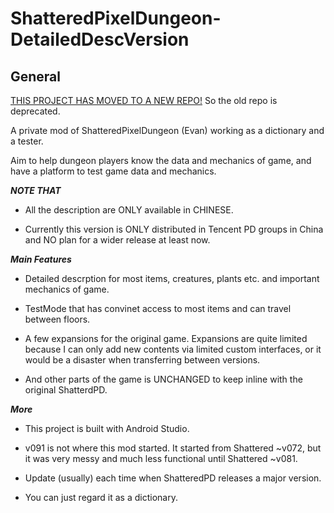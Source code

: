 
# ShatteredPixelDungeon-DetailedDescVersion #

## General ##

[THIS PROJECT HAS MOVED TO A NEW REPO!](https://github.com/endlesssolitude/statistical-shattered-pixel-dungeon) So the old repo is deprecated.

A private mod of ShatteredPixelDungeon (Evan) working as a dictionary and a tester.

Aim to help dungeon players know the data and mechanics of game, and have a platform to test game data and mechanics.

*****************NOTE THAT*****************

- All the description are ONLY available in CHINESE. 

- Currently this version is ONLY distributed in Tencent PD groups in China and NO plan for a wider release at least now.

*****************Main Features*****************

- Detailed descrption for most items, creatures, plants etc. and important mechanics of game.

- TestMode that has convinet access to most items and can travel between floors.

- A few expansions for the original game. Expansions are quite limited because I can only add new contents via limited custom interfaces, or it would be a disaster when transferring between versions.

- And other parts of the game is UNCHANGED to keep inline with the original ShatterdPD.

*****************More*****************

- This project is built with Android Studio. 

- v091 is not where this mod started. It started from Shattered ~v072, but it was very messy and much less functional until Shattered ~v081.

- Update (usually) each time when ShatteredPD releases a major version.

- You can just regard it as a dictionary.
